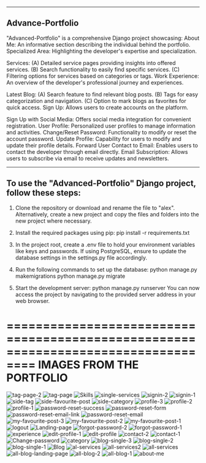 ------------------
Advance-Portfolio
------------------
"Advanced-Portfolio" is a comprehensive Django project showcasing:
About Me: An informative section describing the individual behind the portfolio.
Specialized Area: Highlighting the developer's expertise and specialization.

Services:
(A) Detailed service pages providing insights into offered services.
(B) Search functionality to easily find specific services.
(C) Filtering options for services based on categories or tags.
Work Experience: An overview of the developer's professional journey and experiences.

Latest Blog:
(A) Search feature to find relevant blog posts.
(B) Tags for easy categorization and navigation.
(C) Option to mark blogs as favorites for quick access.
Sign Up: Allows users to create accounts on the platform.

Sign Up with Social Media: Offers social media integration for convenient registration.
User Profile: Personalized user profiles to manage information and activities.
Change/Reset Password: Functionality to modify or reset the account password.
Update Profile: Capability for users to modify and update their profile details.
Forward User Contact to Email: Enables users to contact the developer through email directly.
Email Subscription: Allows users to subscribe via email to receive updates and newsletters.

--------------------------------------------------------------------
To use the "Advanced-Portfolio" Django project, follow these steps:
--------------------------------------------------------------------
1. Clone the repository or download and rename the file to "alex". Alternatively, create a new project and copy the files and folders into the new project where necessary.

2. Install the required packages using pip: pip install -r requirements.txt

3. In the project root, create a .env file to hold your environment variables like keys and passwords. If using PostgreSQL, ensure to update the database settings in the settings.py file accordingly.

4. Run the following commands to set up the database:
   python manage.py makemigrations
   python manage.py migrate

5. Start the development server: python manage.py runserver
You can now access the project by navigating to the provided server address in your web browser.



==================================================================================
IMAGES FROM THE PORTFOLIO
==================================================================================

![tag-page-2](https://github.com/sancy1/Advance-Portfolio/assets/143714093/08f2e485-dc49-4632-85c6-72c4339e533f)
![tag-page](https://github.com/sancy1/Advance-Portfolio/assets/143714093/747e06da-bb97-482b-83fd-31a49d237ff2)
![Skills](https://github.com/sancy1/Advance-Portfolio/assets/143714093/c4f6f08d-a6a6-4b78-8d36-993e7d134409)
![single-services](https://github.com/sancy1/Advance-Portfolio/assets/143714093/4f9a90d0-9b11-43b4-9b4d-bbed7066fd50)
![signin-2](https://github.com/sancy1/Advance-Portfolio/assets/143714093/82ad8ba8-52bd-4508-8ad6-d0bcf4d940c2)
![signin-1](https://github.com/sancy1/Advance-Portfolio/assets/143714093/5dc8d1c8-5efd-4b67-b8cf-7f1a37d9889d)
![side-tag](https://github.com/sancy1/Advance-Portfolio/assets/143714093/06004c02-8115-4e99-ad0d-96c6bdb6d0b8)
![side-favourite-post](https://github.com/sancy1/Advance-Portfolio/assets/143714093/a05cb745-20e0-43ca-b766-964d996da0e3)
![side-category](https://github.com/sancy1/Advance-Portfolio/assets/143714093/c7336898-7de1-448d-a09a-3f701df4769d)
![profile-3](https://github.com/sancy1/Advance-Portfolio/assets/143714093/3166f184-9e34-49aa-9b3a-cbd23f7c7387)
![profile-2](https://github.com/sancy1/Advance-Portfolio/assets/143714093/1593de9d-c9d5-4472-be62-d5f1b649e0c0)
![profile-1](https://github.com/sancy1/Advance-Portfolio/assets/143714093/83144e16-6892-4fb3-a6c9-88e30a3253c7)
![password-reset-success](https://github.com/sancy1/Advance-Portfolio/assets/143714093/a5384087-ce5c-4af7-8f24-54f3e94a7c96)
![password-reset-form](https://github.com/sancy1/Advance-Portfolio/assets/143714093/f8663e1f-5a9f-4835-94b4-6f51a2628bea)
![password-reset-email-link](https://github.com/sancy1/Advance-Portfolio/assets/143714093/6be38c1b-b82c-4959-9991-ac6b9889defa)
![password-reset-email](https://github.com/sancy1/Advance-Portfolio/assets/143714093/8af25cfd-e418-48ef-ad59-20039d662911)
![my-favourite-post-3](https://github.com/sancy1/Advance-Portfolio/assets/143714093/a5ff811d-e37d-4f18-9c67-2e0d6d49a087)
![my-favourite-post-2](https://github.com/sancy1/Advance-Portfolio/assets/143714093/82962af4-51fe-44dd-a427-c78b80f864af)
![my-favourite-post-1](https://github.com/sancy1/Advance-Portfolio/assets/143714093/78499492-05e7-42f5-9c7f-98e0c5cc8438)
![logout](https://github.com/sancy1/Advance-Portfolio/assets/143714093/2ea9e660-72f8-442d-8672-65be3e336561)
![Landing-page](https://github.com/sancy1/Advance-Portfolio/assets/143714093/5544f744-36e7-4e17-a287-0f09867c5f18)
![forgot-password-2](https://github.com/sancy1/Advance-Portfolio/assets/143714093/aa8af60c-6c7b-4a02-90b0-a55b90b6589b)
![forgot-password-1](https://github.com/sancy1/Advance-Portfolio/assets/143714093/86a9ecc1-2391-47fe-bc62-0321434209d7)
![experience](https://github.com/sancy1/Advance-Portfolio/assets/143714093/f043e052-0f59-417c-998d-4f1e300d4c87)
![edit-profile-1](https://github.com/sancy1/Advance-Portfolio/assets/143714093/4a462165-1b8d-4206-b542-2ed58e41b12f)
![edit-profile](https://github.com/sancy1/Advance-Portfolio/assets/143714093/1936aa54-5294-4128-b47d-bdaf9bb6af76)
![contact-2](https://github.com/sancy1/Advance-Portfolio/assets/143714093/5a74e485-8ed7-4bf6-9a91-9af31776cf2a)
![contact-1](https://github.com/sancy1/Advance-Portfolio/assets/143714093/8695156a-6a4b-4c4f-b12a-3377b284f4f7)
![Change-password](https://github.com/sancy1/Advance-Portfolio/assets/143714093/968da120-54c6-47b3-a164-ea67c6853be7)
![category](https://github.com/sancy1/Advance-Portfolio/assets/143714093/f1b58e96-eabc-4a4b-8992-ef6ffee7c186)
![blog-single-3](https://github.com/sancy1/Advance-Portfolio/assets/143714093/d91c3e3b-7d3f-4504-aa32-d0b42906dbab)
![blog-single-2](https://github.com/sancy1/Advance-Portfolio/assets/143714093/2e111993-6de2-428b-84f0-df2c7656aef7)
![blog-single-1](https://github.com/sancy1/Advance-Portfolio/assets/143714093/23448858-c817-44b5-b23b-983ad7f45ecc)
![Blog](https://github.com/sancy1/Advance-Portfolio/assets/143714093/2e1ca188-487a-456d-a73c-e328bac9b002)
![al-services](https://github.com/sancy1/Advance-Portfolio/assets/143714093/cd993952-c705-4a7b-80b5-a8f5adb9679f)
![all-services2](https://github.com/sancy1/Advance-Portfolio/assets/143714093/8b68f082-53e7-4847-a5ea-ab355089e495)
![all-services](https://github.com/sancy1/Advance-Portfolio/assets/143714093/e717c8d9-55f5-47a4-b8bd-a34811f9f496)
![all-blog-landing-page](https://github.com/sancy1/Advance-Portfolio/assets/143714093/f813eff5-ded0-4d81-96b8-6666702db882)
![all-blog-2](https://github.com/sancy1/Advance-Portfolio/assets/143714093/ff283437-67ce-4318-b19d-81ce540d430f)
![all-blog-1](https://github.com/sancy1/Advance-Portfolio/assets/143714093/693e6474-1cb3-4014-b3c7-fea0880385f2)
![about-me](https://github.com/sancy1/Advance-Portfolio/assets/143714093/0e524bbb-e337-492b-9c96-450504cd8c1d)

